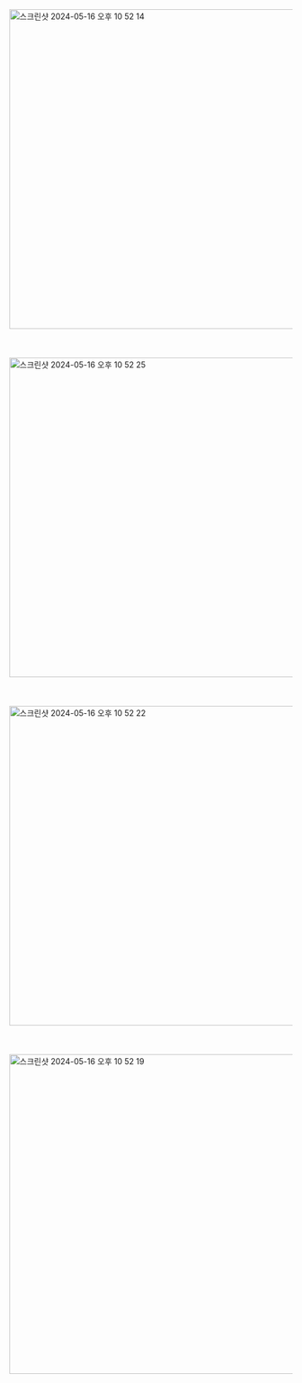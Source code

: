 <img width="568" alt="스크린샷 2024-05-16 오후 10 52 14" src="https://github.com/3rd-PARD-iOS-PART/iOS_JaeHyeokYoo/assets/103707692/4fdd00e6-d68e-4c5e-8826-195da346320b">
<br/><br/><br/><br/>



<img width="568" alt="스크린샷 2024-05-16 오후 10 52 25" src="https://github.com/3rd-PARD-iOS-PART/iOS_JaeHyeokYoo/assets/103707692/228109ed-41ff-4362-8440-6400da9f501e">
<br/><br/><br/><br/>



<img width="568" alt="스크린샷 2024-05-16 오후 10 52 22" src="https://github.com/3rd-PARD-iOS-PART/iOS_JaeHyeokYoo/assets/103707692/211cfb95-d3e8-41ba-aa24-3122bba396a5">
<br/><br/><br/><br/>




<img width="568" alt="스크린샷 2024-05-16 오후 10 52 19" src="https://github.com/3rd-PARD-iOS-PART/iOS_JaeHyeokYoo/assets/103707692/fa11eecc-1115-4c21-960e-f72ae821ef82">

